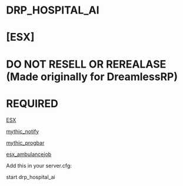 # DRP_HOSPITAL_AI

# [ESX]

# DO NOT RESELL OR REREALASE (Made originally for DreamlessRP)

# REQUIRED

[ESX](https://forum.fivem.net/t/release-esx-base/39881)

[mythic_notify](https://github.com/mythicrp/mythic_notify)

[mythic_progbar](https://github.com/mythicrp/mythic_progbar)

[esx_ambulancejob](https://github.com/ESX-Org/esx_ambulancejob)

Add this in your server.cfg:

start drp_hospital_ai
